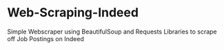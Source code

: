 # Web-Scraping-Indeed
Simple Webscraper using BeautifulSoup and Requests Libraries to scrape off Job Postings on Indeed
